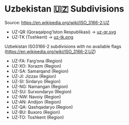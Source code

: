 # Uzbekistan 🇺🇿 Subdivisions

Source: https://en.wikipedia.org/wiki/ISO_3166-2:UZ

* UZ-QR (Qoraqalpog‘Iston Respublikasi) -> [uz-qr.svg](https://github.com/amckenna41/iso3166-flag-icons/blob/main/iso3166-2-icons/UZ/uz-qr.svg)
* UZ-TK (Toshkent) -> [uz-tk.png](https://github.com/amckenna41/iso3166-flag-icons/blob/main/iso3166-2-icons/UZ/uz-tk.png)

Uzbekistan ISO3166-2 subdivisions with no available flags (https://en.wikipedia.org/wiki/ISO_3166-2:UZ)

* UZ-FA: Farg‘ona (Region)
* UZ-XO: Xorazm (Region)
* UZ-SA: Samarqand (Region)
* UZ-JI: Jizzax (Region)
* UZ-SI: Sirdaryo (Region)
* UZ-NG: Namangan (Region)
* UZ-SU: Surxondaryo (Region)
* UZ-NW: Navoiy (Region)
* UZ-AN: Andijon (Region)
* UZ-QA: Qashqadaryo (Region)
* UZ-BU: Buxoro (Region)
* UZ-TO: Toshkent (Region)